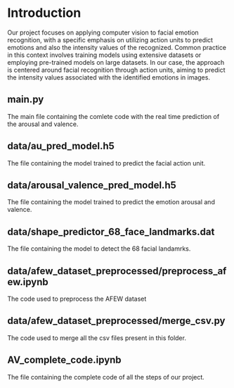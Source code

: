 # Introduction
Our project focuses on applying computer vision to facial emotion recognition, with a specific emphasis on utilizing action units to predict emotions and also the intensity values of the recognized. Common practice in this context involves training models using extensive datasets or employing pre-trained models on large datasets. In our case, the approach is centered around facial recognition through action units, aiming to predict the intensity values associated with the identified emotions in images.

## main.py
The main file containing the comlete code with the real time prediction of the arousal and valence.

## data/au_pred_model.h5
The file containing the model trained to predict the facial action unit.

## data/arousal_valence_pred_model.h5
The file containing the model trained to predict the emotion arousal and valence.

## data/shape_predictor_68_face_landmarks.dat
The file containing the model to detect the 68 facial landamrks.

## data/afew_dataset_preprocessed/preprocess_afew.ipynb
The code used to preprocess the AFEW dataset

## data/afew_dataset_preprocessed/merge_csv.py
The code used to merge all the csv files present in this folder.

## AV_complete_code.ipynb
The file containing the complete code of all the steps of our project.
